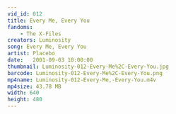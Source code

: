 ```yaml
---
vid_id: 012
title: Every Me, Every You
fandoms:
    - The X-Files
creators: Luminosity
song: Every Me, Every You
artist: Placebo
date:   2001-09-03 10:00:00
thumbnail: Luminosity-012-Every-Me%2C-Every-You.jpg
barcode: Luminosity-012-Every-Me%2C-Every-You.png
mp4name: Luminosity-012-Every-Me,-Every-You.m4v
mp4size: 43.78 MB
width: 640
height: 480
---
```



  